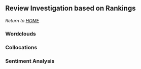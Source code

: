 ## Review Investigation based on Rankings
*Return to [HOME](https://lauramarott.github.io/SocialGraphs/)*

### Wordclouds

### Collocations

### Sentiment Analysis
